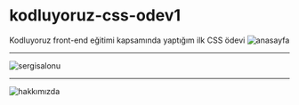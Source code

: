 # kodluyoruz-css-odev1
Kodluyoruz front-end eğitimi kapsamında yaptığım ilk CSS ödevi
![anasayfa](https://user-images.githubusercontent.com/94052771/147102656-a17cc863-1c08-44b2-ab8d-a9ecf015e7c8.png)
<hr>

![sergisalonu](https://user-images.githubusercontent.com/94052771/147102669-6a5d0eca-8acb-4d2b-8280-d05e1973a5f6.png)
<hr>

![hakkımızda](https://user-images.githubusercontent.com/94052771/147102677-ca6ca81a-5438-4a40-a7a1-713ce067e1d3.png)
